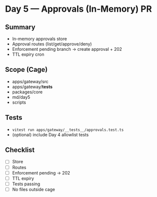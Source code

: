 # Day 5 — Approvals (In-Memory) PR

## Summary
- In-memory approvals store
- Approval routes (list/get/approve/deny)
- Enforcement pending branch → create approval + 202
- TTL expiry cron

## Scope (Cage)
- apps/gateway/src
- apps/gateway/__tests__
- packages/core
- md/day5
- scripts

## Tests
- `vitest run apps/gateway/__tests__/approvals.test.ts`
- (optional) include Day 4 allowlist tests

## Checklist
- [ ] Store
- [ ] Routes
- [ ] Enforcement pending → 202
- [ ] TTL expiry
- [ ] Tests passing
- [ ] No files outside cage
